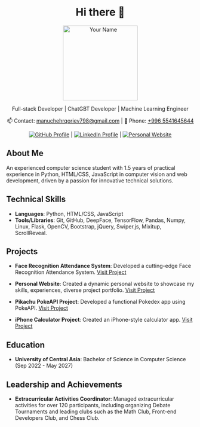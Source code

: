 <h1 align="center">Hi there 👋</h1>

<p align="center">
  <img src="https://your-profile-image-url" alt="Your Name" width="200">
</p>

<p align="center">
  Full-stack Developer | ChatGBT Developer | Machine Learning Engineer
</p>

<p align="center">
  📫 Contact: <a href="mailto:manuchehrqoriev798@gmail.com">manuchehrqoriev798@gmail.com</a> |
  📱 Phone: <a href="tel:+9965541645644">+996 5541645644</a>
</p>

<p align="center">
  <a href="https://github.com/manuchehrqoriev798"><img src="https://img.shields.io/badge/GitHub-Profile-brightgreen?style=for-the-badge&logo=github" alt="GitHub Profile"></a> |
  <a href="https://www.linkedin.com/in/manuchehr-qoriev-86b985265/"><img src="https://img.shields.io/badge/LinkedIn-Profile-blue?style=for-the-badge&logo=linkedin" alt="LinkedIn Profile"></a> |
  <a href="https://personal-website-qoriev-manuchehr.vercel.app/"><img src="https://img.shields.io/badge/Personal-Website-orange?style=for-the-badge&logo=earth" alt="Personal Website"></a>
</p>

## About Me

An experienced computer science student with 1.5 years of practical experience in Python, HTML/CSS, JavaScript in computer vision and web development, driven by a passion for innovative technical solutions.

## Technical Skills

- **Languages**: Python, HTML/CSS, JavaScript
- **Tools/Libraries**: Git, GitHub, DeepFace, TensorFlow, Pandas, Numpy, Linux, Flask, OpenCV, Bootstrap, jQuery, Swiper.js, Mixitup, ScrollReveal.

## Projects

- **Face Recognition Attendance System**: Developed a cutting-edge Face Recognition Attendance System. [Visit Project](https://github.com/manuchehrqoriev798/Face-Recognition-Attendance-System)

- **Personal Website**: Created a dynamic personal website to showcase my skills, experiences, diverse project portfolio. [Visit Project](https://github.com/manuchehrqoriev798/Qoriev-Manuchehr-Personal-Website)

- **Pikachu PokeAPI Project**: Developed a functional Pokedex app using PokeAPI. [Visit Project](https://github.com/manuchehrqoriev798/The-Pikachu-PokeAPI-Project)

- **iPhone Calculator Project**: Created an iPhone-style calculator app. [Visit Project](https://github.com/manuchehrqoriev798/The-iPhone-Calculator-Project)

<!-- Add more projects here -->

## Education

- **University of Central Asia**: Bachelor of Science in Computer Science (Sep 2022 - May 2027)

## Leadership and Achievements

- **Extracurricular Activities Coordinator**: Managed extracurricular activities for over 120 participants, including organizing Debate Tournaments and leading clubs such as the Math Club, Front-end Developers Club, and Chess Club.

<!-- Add more achievements here -->
